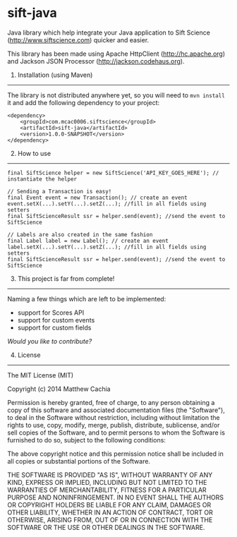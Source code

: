 sift-java
=========

Java library which help integrate your Java application to Sift Science (http://www.siftscience.com) quicker and easier.

This library has been made using Apache HttpClient (http://hc.apache.org) and Jackson JSON Processor (http://jackson.codehaus.org).

1. Installation (using Maven)
-----------------------------

The library is not distributed anywhere yet, so you will need to `mvn install` it and add the following dependency to your project:

```
<dependency>  
	<groupId>com.mcac0006.siftscience</groupId>  
	<artifactId>sift-java</artifactId>  
	<version>1.0.0-SNAPSHOT</version>  
</dependency>
```

2. How to use
-------------

```
final SiftScience helper = new SiftScience('API_KEY_GOES_HERE'); // instantiate the helper
```

```
// Sending a Transaction is easy!
final Event event = new Transaction(); // create an event
event.setX(...).setY(...).setZ(...); //fill in all fields using setters
final SiftScienceResult ssr = helper.send(event); //send the event to SiftScience
```

```
// Labels are also created in the same fashion
final Label label = new Label(); // create an event
label.setX(...).setY(...).setZ(...); //fill in all fields using setters
final SiftScienceResult ssr = helper.send(event); //send the event to SiftScience
```

3. This project is far from complete!
---------------

Naming a few things which are left to be implemented:
- support for Scores API
- support for custom events
- support for custom fields

*Would you like to contribute?*

 
4. License
---
The MIT License (MIT)

Copyright (c) 2014 Matthew Cachia

Permission is hereby granted, free of charge, to any person obtaining a copy
of this software and associated documentation files (the "Software"), to deal
in the Software without restriction, including without limitation the rights
to use, copy, modify, merge, publish, distribute, sublicense, and/or sell
copies of the Software, and to permit persons to whom the Software is
furnished to do so, subject to the following conditions:

The above copyright notice and this permission notice shall be included in all
copies or substantial portions of the Software.

THE SOFTWARE IS PROVIDED "AS IS", WITHOUT WARRANTY OF ANY KIND, EXPRESS OR
IMPLIED, INCLUDING BUT NOT LIMITED TO THE WARRANTIES OF MERCHANTABILITY,
FITNESS FOR A PARTICULAR PURPOSE AND NONINFRINGEMENT. IN NO EVENT SHALL THE
AUTHORS OR COPYRIGHT HOLDERS BE LIABLE FOR ANY CLAIM, DAMAGES OR OTHER
LIABILITY, WHETHER IN AN ACTION OF CONTRACT, TORT OR OTHERWISE, ARISING FROM,
OUT OF OR IN CONNECTION WITH THE SOFTWARE OR THE USE OR OTHER DEALINGS IN THE
SOFTWARE.